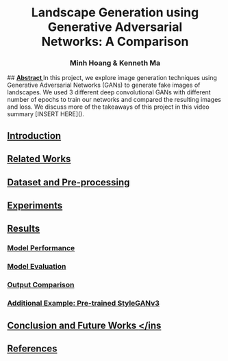 <div align="center">
<figure>

 <h1> <b>Landscape Generation using Generative Adversarial Networks: A Comparison </b> </h1>
 <h3> Minh Hoang & Kenneth Ma </h3>
 
</figure>
</div>

<div align="right">
 
</div>
## <ins><b> Abstract </b></ins>
In this project, we explore image generation techniques using Generative Adversarial Networks (GANs) to generate fake images of landscapes. We used 3 different deep convolutional GANs with different number of epochs to train our networks and compared the resulting images and loss. We discuss more of the takeaways of this project in this video summary [INSERT HERE]().

## <ins><b> Introduction </b></ins>

## <ins><b> Related Works </b></ins>

## <ins><b> Dataset and Pre-processing </b></ins>

## <ins><b> Experiments </b></ins>

## <ins><b> Results </b></ins>
### <ins><b> Model Performance </b></ins>

### <ins><b> Model Evaluation </b></ins>

### <ins><b> Output Comparison </b></ins>

### <ins><b> Additional Example: Pre-trained StyleGANv3 </b></ins>

## <ins><b> Conclusion and Future Works </b></ins
 
## <ins><b> References </b></ins>
